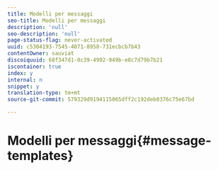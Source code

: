 ```yaml
---
title: Modelli per messaggi
seo-title: Modelli per messaggi
description: 'null'
seo-description: 'null'
page-status-flag: never-activated
uuid: c5304193-7545-4071-8958-731ecbcb7b43
contentOwner: sauviat
discoiquuid: 68f347d1-0c39-4992-949b-e8c7d79b7b21
iscontainer: true
index: y
internal: n
snippet: y
translation-type: tm+mt
source-git-commit: 579329d9194115065dff2c192deb0376c75e67bd

---
```



# Modelli per messaggi{#message-templates}

